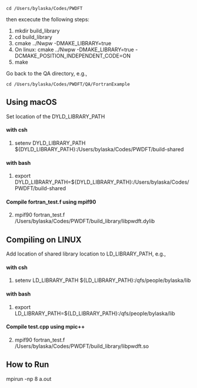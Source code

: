 ```
cd /Users/bylaska/Codes/PWDFT
```

then excecute the following steps:

 1) mkdir build_library
 2) cd build_library
 3) cmake ../Nwpw -DMAKE_LIBRARY=true
 4) On linux: cmake ../Nwpw -DMAKE_LIBRARY=true -DCMAKE_POSITION_INDEPENDENT_CODE=ON
 5) make

Go back to the QA directory, e.g.,

```
cd /Users/bylaska/Codes/PWDFT/QA/FortranExample
```

## Using macOS ##
Set location of the DYLD_LIBRARY_PATH

#### with csh ####
1) setenv DYLD_LIBRARY_PATH ${DYLD_LIBRARY_PATH}:/Users/bylaska/Codes/PWDFT/build-shared

#### with bash ####
1) export DYLD_LIBRARY_PATH=${DYLD_LIBRARY_PATH}:/Users/bylaska/Codes/PWDFT/build-shared

#### Compile fortran_test.f using mpif90 ####
2) mpif90 fortran_test.f /Users/bylaska/Codes/PWDFT/build_library/libpwdft.dylib 


## Compiling on LINUX ##
Add location of shared library location to LD_LIBRARY_PATH, e.g., 

#### with csh ####
1) setenv LD_LIBRARY_PATH ${LD_LIBRARY_PATH}:/qfs/people/bylaska/lib

#### with bash ####
1) export LD_LIBRARY_PATH=${LD_LIBRARY_PATH}:/qfs/people/bylaska/lib

#### Compile test.cpp using mpic++ ####
2) mpif90 fortran_test.f /Users/bylaska/Codes/PWDFT/build_library/libpwdft.so

## How to Run ##
mpirun -np 8 a.out


